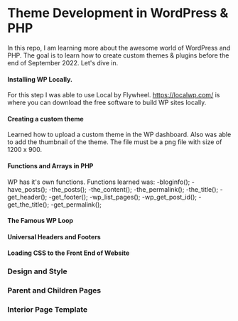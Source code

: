 # Theme Development in WordPress & PHP

In this repo, I am learning more about the awesome world of WordPress and PHP. The goal is to learn how to create custom themes & plugins before the end of September 2022. Let's dive in.


#### Installing WP Locally.
For this step I was able to use Local by Flywheel. https://localwp.com/ is where you can download the free software to build WP sites locally.


#### Creating a custom theme
Learned how to upload a custom theme in the WP dashboard. Also was able to add the thumbnail of the theme. The file must be a png file with size of 1200 x 900.

#### Functions and Arrays in PHP
WP has it's own functions. Functions learned was:
  -bloginfo();
  -have_posts();
  -the_posts();
  -the_content();
  -the_permalink();
  -the_title();
  -get_header();
  -get_footer();
  -wp_list_pages();
  -wp_get_post_id();
  -get_the_title();
  -get_permalink();

#### The Famous WP Loop

#### Universal Headers and Footers

#### Loading CSS to the Front End of Website


### Design and Style

### Parent and Children Pages

### Interior Page Template

